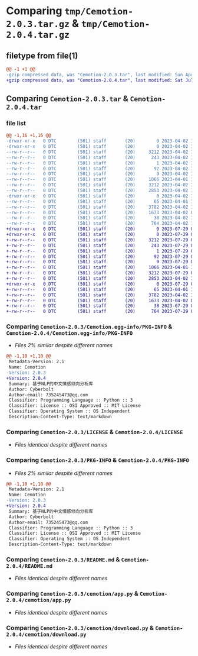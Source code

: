 # Comparing `tmp/Cemotion-2.0.3.tar.gz` & `tmp/Cemotion-2.0.4.tar.gz`

## filetype from file(1)

```diff
@@ -1 +1 @@
-gzip compressed data, was "Cemotion-2.0.3.tar", last modified: Sun Apr  2 12:05:50 2023, max compression
+gzip compressed data, was "Cemotion-2.0.4.tar", last modified: Sat Jul 29 09:37:39 2023, max compression
```

## Comparing `Cemotion-2.0.3.tar` & `Cemotion-2.0.4.tar`

### file list

```diff
@@ -1,16 +1,16 @@
-drwxr-xr-x   0 DTC        (501) staff       (20)        0 2023-04-02 12:05:50.173592 Cemotion-2.0.3/
-drwxr-xr-x   0 DTC        (501) staff       (20)        0 2023-04-02 12:05:50.172516 Cemotion-2.0.3/Cemotion.egg-info/
--rw-r--r--   0 DTC        (501) staff       (20)     3212 2023-04-02 12:05:50.000000 Cemotion-2.0.3/Cemotion.egg-info/PKG-INFO
--rw-r--r--   0 DTC        (501) staff       (20)      243 2023-04-02 12:05:50.000000 Cemotion-2.0.3/Cemotion.egg-info/SOURCES.txt
--rw-r--r--   0 DTC        (501) staff       (20)        1 2023-04-02 12:05:50.000000 Cemotion-2.0.3/Cemotion.egg-info/dependency_links.txt
--rw-r--r--   0 DTC        (501) staff       (20)       92 2023-04-02 12:05:50.000000 Cemotion-2.0.3/Cemotion.egg-info/requires.txt
--rw-r--r--   0 DTC        (501) staff       (20)        9 2023-04-02 12:05:50.000000 Cemotion-2.0.3/Cemotion.egg-info/top_level.txt
--rw-r--r--   0 DTC        (501) staff       (20)     1066 2023-04-01 15:38:55.000000 Cemotion-2.0.3/LICENSE
--rw-r--r--   0 DTC        (501) staff       (20)     3212 2023-04-02 12:05:50.173456 Cemotion-2.0.3/PKG-INFO
--rw-r--r--   0 DTC        (501) staff       (20)     2853 2023-04-02 12:01:28.000000 Cemotion-2.0.3/README.md
-drwxr-xr-x   0 DTC        (501) staff       (20)        0 2023-04-02 12:05:50.173059 Cemotion-2.0.3/cemotion/
--rw-r--r--   0 DTC        (501) staff       (20)       65 2023-04-01 15:38:55.000000 Cemotion-2.0.3/cemotion/__init__.py
--rw-r--r--   0 DTC        (501) staff       (20)     3782 2023-04-02 12:04:12.000000 Cemotion-2.0.3/cemotion/app.py
--rw-r--r--   0 DTC        (501) staff       (20)     1673 2023-04-02 09:50:25.000000 Cemotion-2.0.3/cemotion/download.py
--rw-r--r--   0 DTC        (501) staff       (20)       38 2023-04-02 12:05:50.173638 Cemotion-2.0.3/setup.cfg
--rw-r--r--   0 DTC        (501) staff       (20)      764 2023-04-02 12:04:39.000000 Cemotion-2.0.3/setup.py
+drwxr-xr-x   0 DTC        (501) staff       (20)        0 2023-07-29 09:37:39.757357 Cemotion-2.0.4/
+drwxr-xr-x   0 DTC        (501) staff       (20)        0 2023-07-29 09:37:39.756164 Cemotion-2.0.4/Cemotion.egg-info/
+-rw-r--r--   0 DTC        (501) staff       (20)     3212 2023-07-29 09:37:39.000000 Cemotion-2.0.4/Cemotion.egg-info/PKG-INFO
+-rw-r--r--   0 DTC        (501) staff       (20)      243 2023-07-29 09:37:39.000000 Cemotion-2.0.4/Cemotion.egg-info/SOURCES.txt
+-rw-r--r--   0 DTC        (501) staff       (20)        1 2023-07-29 09:37:39.000000 Cemotion-2.0.4/Cemotion.egg-info/dependency_links.txt
+-rw-r--r--   0 DTC        (501) staff       (20)       92 2023-07-29 09:37:39.000000 Cemotion-2.0.4/Cemotion.egg-info/requires.txt
+-rw-r--r--   0 DTC        (501) staff       (20)        9 2023-07-29 09:37:39.000000 Cemotion-2.0.4/Cemotion.egg-info/top_level.txt
+-rw-r--r--   0 DTC        (501) staff       (20)     1066 2023-04-01 15:38:55.000000 Cemotion-2.0.4/LICENSE
+-rw-r--r--   0 DTC        (501) staff       (20)     3212 2023-07-29 09:37:39.757204 Cemotion-2.0.4/PKG-INFO
+-rw-r--r--   0 DTC        (501) staff       (20)     2853 2023-04-02 12:01:28.000000 Cemotion-2.0.4/README.md
+drwxr-xr-x   0 DTC        (501) staff       (20)        0 2023-07-29 09:37:39.756869 Cemotion-2.0.4/cemotion/
+-rw-r--r--   0 DTC        (501) staff       (20)       65 2023-04-01 15:38:55.000000 Cemotion-2.0.4/cemotion/__init__.py
+-rw-r--r--   0 DTC        (501) staff       (20)     3782 2023-04-02 12:04:12.000000 Cemotion-2.0.4/cemotion/app.py
+-rw-r--r--   0 DTC        (501) staff       (20)     1673 2023-04-02 09:50:25.000000 Cemotion-2.0.4/cemotion/download.py
+-rw-r--r--   0 DTC        (501) staff       (20)       38 2023-07-29 09:37:39.757414 Cemotion-2.0.4/setup.cfg
+-rw-r--r--   0 DTC        (501) staff       (20)      764 2023-07-29 09:37:32.000000 Cemotion-2.0.4/setup.py
```

### Comparing `Cemotion-2.0.3/Cemotion.egg-info/PKG-INFO` & `Cemotion-2.0.4/Cemotion.egg-info/PKG-INFO`

 * *Files 2% similar despite different names*

```diff
@@ -1,10 +1,10 @@
 Metadata-Version: 2.1
 Name: Cemotion
-Version: 2.0.3
+Version: 2.0.4
 Summary: 基于NLP的中文情感倾向分析库
 Author: Cyberbolt
 Author-email: 735245473@qq.com
 Classifier: Programming Language :: Python :: 3
 Classifier: License :: OSI Approved :: MIT License
 Classifier: Operating System :: OS Independent
 Description-Content-Type: text/markdown
```

### Comparing `Cemotion-2.0.3/LICENSE` & `Cemotion-2.0.4/LICENSE`

 * *Files identical despite different names*

### Comparing `Cemotion-2.0.3/PKG-INFO` & `Cemotion-2.0.4/PKG-INFO`

 * *Files 2% similar despite different names*

```diff
@@ -1,10 +1,10 @@
 Metadata-Version: 2.1
 Name: Cemotion
-Version: 2.0.3
+Version: 2.0.4
 Summary: 基于NLP的中文情感倾向分析库
 Author: Cyberbolt
 Author-email: 735245473@qq.com
 Classifier: Programming Language :: Python :: 3
 Classifier: License :: OSI Approved :: MIT License
 Classifier: Operating System :: OS Independent
 Description-Content-Type: text/markdown
```

### Comparing `Cemotion-2.0.3/README.md` & `Cemotion-2.0.4/README.md`

 * *Files identical despite different names*

### Comparing `Cemotion-2.0.3/cemotion/app.py` & `Cemotion-2.0.4/cemotion/app.py`

 * *Files identical despite different names*

### Comparing `Cemotion-2.0.3/cemotion/download.py` & `Cemotion-2.0.4/cemotion/download.py`

 * *Files identical despite different names*

